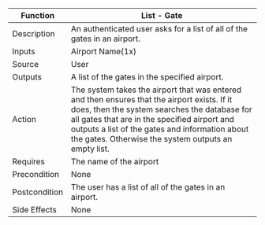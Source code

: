 | Function | List - Gate |
| --------------- | --------------- |
| Description | An authenticated user asks for a list of all of the gates in an airport. |
| Inputs | Airport Name(1x) |
| Source | User |
| Outputs | A list of the gates in the specified airport. |
| Action | The system takes the airport that was entered and then ensures that the airport exists. If it does, then the system searches the database for all gates that are in the specified airport and outputs a list of the gates and information about the gates. Otherwise the system outputs an empty list. |
| Requires | The name of the airport |
| Precondition | None |
| Postcondition | The user has a list of all of the gates in an airport. |
| Side Effects |None |